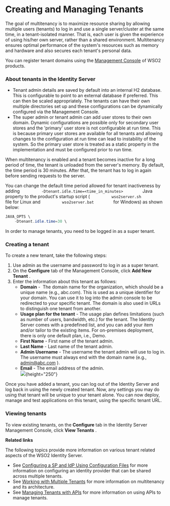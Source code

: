 # Creating and Managing Tenants

The goal of multitenancy is to maximize resource sharing by allowing
multiple users (tenants) to log in and use a single server/cluster at
the same time, in a tenant-isolated manner. That is, each user is given
the experience of using his/her own server, rather than a shared
environment. Multitenancy ensures optimal performance of the system's
resources such as memory and hardware and also secures each tenant's
personal data.

You can register tenant domains using the [Management
Console](_Getting_Started_with_the_Management_Console_) of WSO2
products.

### About tenants in the Identity Server

-   Tenant admin details are saved by default into an internal H2
    database. This is configurable to point to an external database if
    preferred. This can then be scaled appropriately. The tenants can
    have their own multiple directories set up and these configurations
    can be dynamically configured via the Management Console.
-   The super admin or tenant admin can add user stores to their own
    domain. Dynamic configurations are possible only for secondary user
    stores and the 'primary' user store is not configurable at run time.
    This is because primary user stores are available for all tenants
    and allowing changes to the configuration at run time can lead to
    instability of the system. So the primary user store is treated as a
    static property in the implementation and must be configured prior
    to run time.

When multitenancy is enabled and a tenant becomes inactive for a long
period of time, the tenant is unloaded from the server's memory. By
default, the time period is 30 minutes. After that, the tenant has to
log in again before sending requests to the server.

You can change the default time period allowed for tenant inactiveness
by adding `          -Dtenant.idle.time=<time_in_minutes>         ` Java
property to the product's startup script (
`          wso2server.sh         ` file for Linux and
`          wso2server.bat         ` for Windows) as shown below:

  

``` java
JAVA_OPTS \
    -Dtenant.idle.time=30 \
```

In order to manage tenants, you need to be logged in as a super tenant.

### Creating a tenant

To create a new tenant, take the following steps:

1.  Use admin as the username and password to log in as a super tenant.
2.  On the **Configure** tab of the Management Console, click **Add New
    Tenant** .
3.  Enter the information about this tenant as follows:  
    -   **Domain** -  The domain name for the organization, which should
        be a unique name (e.g., abc.com). This is used as a unique
        identifier for your domain. You can use it to log into the admin
        console to be redirected to your specific tenant. The domain is
        also used in URLs to distinguish one tenant from another.
    -   **Usage plan for the tenant** - The usage plan defines
        limitations (such as number of users, bandwidth, etc.) for the
        tenant. The Identity Server comes with a predefined list, and
        you can add your item and/or tailor to the existing items. For
        on-premises deployment, there is only one default plan, i.e.,
        Demo.  
    -   **First Name** - First name of the tenant admin.
    -   **Last Name** - Last name of the tenant admin.
    -   **Admin Username** - The username the tenant admin will use to
        log in. The username must always end with the domain name (e.g.,
        <admin@abc.com> ).
    -   **Email** - The email address of the admin.  
        ![](attachments/103330472/103330473.png){height="250"}

Once you have added a tenant, you can log out of the Identity Server and
log back in using the newly created tenant. Now, any settings you may do
using that tenant will be unique to your tenant alone. You can now
deploy, manage and test applications on this tenant, using the specific
tenant URL.

### Viewing tenants

To view existing tenants, on the **Configure** tab in the Identity
Server Management Console, click **View Tenants** .

**Related links**

The following topics provide more information on various tenant related
aspects of the WSO2 Identity Server.

-   See [Configuring a SP and IdP Using Configuration
    Files](_Configuring_a_SP_and_IdP_Using_Configuration_Files_) for
    more information on configuring an identity provider that can be
    shared across multiple tenants.
-   See [Working with Multiple
    Tenants](https://docs.wso2.com/display/ADMIN44x/Working+with+Multiple+Tenants)
    for more information on multitenancy and its architecture.
-   See [Managing Tenants with APIs](_Managing_Tenants_with_APIs_) for
    more information on using APIs to manage tenants.
